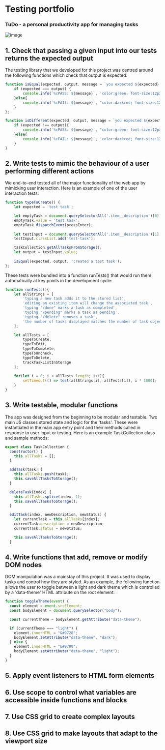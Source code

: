 # Testing portfolio

### TuDo - a personal productivity app for managing tasks

![image](https://user-images.githubusercontent.com/32879360/228196408-e094a5a9-320d-4148-9b29-98cea245af81.png)

## 1. Check that passing a given input into our tests returns the expected output

The testing library that we developed for this project was centred around the following functions which check that output is expected:

```javascript
function isEqual(expected, output, message = `you expected ${expected} and got ${output}`){
    if (expected === output) {
        console.info(`%cPASS: ${message}`, 'color:green; font-size:12px');
    }else{
        console.info(`%cFAIl: ${message}`, "color:darkred; font-size:12px");
    }
};

function isDifferent(expected, output, message = `you expected ${expected} and got ${output}`){
    if (expected !== output){
        console.info(`%cPASS: ${message}`, "color:green; font-size:12px");
    }else{
        console.info(`%cFAIL: ${message}`, 'color:darkred; font-size:12px');
    }
}
```

## 2. Write tests to mimic the behaviour of a user performing different actions

We end-to-end tested all of the major functionality of the web app by mimicking user interaction. Here is an example of one of the user interaction tests:

```javascript
function typeToCreate() {
    let expected = 'test task';

    let emptyTask = document.querySelectorAll('.item__description')[0];
    emptyTask.value = 'test task';
    emptyTask.dispatchEvent(pressEnter);
    
    let testInput = document.querySelectorAll('.item__description')[1];
    testInput.classList.add('test-task');

    taskCollection.getAllTasksFromStorage();
    let output = testInput.value;
    
    isEqual(expected, output, 'created a test task');
};
```
These tests were bundled into a function runTests() that would run them automatically at key points in the development cycle:

```javascript
function runTests(){
    let allStrings = [
        'typing a new task adds it to the stored list', 
        'editing an existing item will change the associated task',
        'typing "/done" marks a task as completed', 
        'typing "/pending" marks a task as pending',
        'typing "/delete" removes a task', 
        'the number of tasks displayed matches the number of task objects in storage'
    ];

    let allTests = [
        typeToCreate, 
        typeToEdit,
        typeToComplete, 
        typeToUncheck,
        typeToDelete, 
        trackTaskListInStorage
    ];
    
    for(let i = 0; i < allTests.length; i++){
        setTimeout(() => test(allStrings[i], allTests[i]), i * 1000);
    }
}
```

## 3. Write testable, modular functions

The app was designed from the beginning to be modular and testable. Two main JS classes stored state and logic for the 'tasks'. These were instantiated in the main app entry point and their methods called in response to user input or testing. Here is an example TaskCollection class and sample methods:

```javascript
export class TaskCollection {
  constructor() {
    this.allTasks = [];
  }

  addTask(task) {
    this.allTasks.push(task);
    this.saveAllTasksToStorage();
  }

  deleteTask(index) {
    this.allTasks.splice(index, 1);
    this.saveAllTasksToStorage();
  }

  editTask(index, newDescription, newStatus) {
    let currentTask = this.allTasks[index];
    currentTask.description = newDescription;
    currentTask.status = newStatus;

    this.saveAllTasksToStorage();
  }
```

## 4. Write functions that add, remove or modify DOM nodes

DOM manipulation was a mainstay of this project. It was used to display tasks and control how they are styled. As an example, the following function allows the user to toggle between a light and dark theme which is controlled by a 'data-theme' HTML attribute on the root element:

```javascript
function toggleTheme(event) {
  const element = event.srcElement;
  const bodyElement = document.querySelector("body");

  const currentTheme = bodyElement.getAttribute("data-theme");

  if (currentTheme === "light") {
    element.innerHTML = "&#9728";
    bodyElement.setAttribute("data-theme", "dark");
  } else {
    element.innerHTML = "&#9790";
    bodyElement.setAttribute("data-theme", "light");
  }
}
```

## 5. Apply event listeners to HTML form elements



## 6. Use scope to control what variables are accessible inside functions and blocks



## 7. Use CSS grid to create complex layouts



## 8. Use CSS grid to make layouts that adapt to the viewport size

